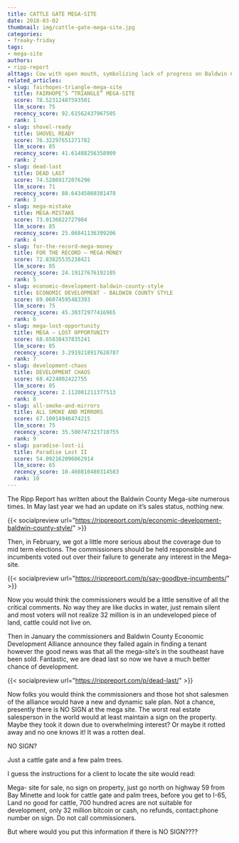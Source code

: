 ```yaml
---
title: CATTLE GATE MEGA-SITE
date: 2018-03-02
thumbnail: img/cattle-gate-mega-site.jpg
categories:
- freaky-friday
tags:
- mega-site
authors:
- ripp-report
alttags: Cow with open mouth, symbolizing lack of progress on Baldwin County Mega-site development
related_articles:
- slug: fairhopes-triangle-mega-site
  title: FAIRHOPE’S “TRIANGLE” MEGA-SITE
  score: 78.52312487593501
  llm_score: 75
  recency_score: 92.61562437967505
  rank: 1
- slug: shovel-ready
  title: SHOVEL READY
  score: 76.32297651271782
  llm_score: 85
  recency_score: 41.61488256358909
  rank: 2
- slug: dead-last
  title: DEAD LAST
  score: 74.52869172076296
  llm_score: 71
  recency_score: 88.64345860381478
  rank: 3
- slug: mega-mistake
  title: MEGA-MISTAKE
  score: 73.0136822727984
  llm_score: 85
  recency_score: 25.06841136399206
  rank: 4
- slug: for-the-record-mega-money
  title: FOR THE RECORD — MEGA-MONEY
  score: 72.83825535238421
  llm_score: 85
  recency_score: 24.19127676192105
  rank: 5
- slug: economic-development-baldwin-county-style
  title: ECONOMIC DEVELOPMENT - BALDWIN COUNTY STYLE
  score: 69.06074595483393
  llm_score: 75
  recency_score: 45.30372977416965
  rank: 6
- slug: mega-lost-opportunity
  title: MEGA — LOST OPPORTUNITY
  score: 68.65838437835241
  llm_score: 85
  recency_score: 3.2919218917620787
  rank: 7
- slug: development-chaos
  title: DEVELOPMENT CHAOS
  score: 68.4224002422755
  llm_score: 85
  recency_score: 2.112001211377513
  rank: 8
- slug: all-smoke-and-mirrors
  title: ALL SMOKE AND MIRRORS
  score: 67.10014946474215
  llm_score: 75
  recency_score: 35.500747323710755
  rank: 9
- slug: paradise-lost-ii
  title: Paradise Lost II
  score: 54.092162096062914
  llm_score: 65
  recency_score: 10.460810480314583
  rank: 10
---
```

The Ripp Report has written about the Baldwin County Mega-site numerous times. In May last year we had an update on it’s sales status, nothing new.

{{< socialpreview url="https://rippreport.com/p/economic-development-baldwin-county-style/" >}}

Then, in February, we got a little more serious about the coverage due to mid term elections. The commissioners should be held responsible and incumbents voted out over their failure to generate any interest in the Mega-site.

{{< socialpreview url="https://rippreport.com/p/say-goodbye-incumbents/" >}}

Now you would think the commissioners would be a little sensitive of all the critical comments. No way they are like ducks in water, just remain silent and most voters will not realize 32 million is in an undeveloped piece of land, cattle could not live on.

Then in January the commissioners and Baldwin County Economic Development Alliance announce they failed again in finding a tenant however the good news was that all the mega-site’s in the southeast have been sold. Fantastic, we are dead last so now we have a much better chance of development.

{{< socialpreview url="https://rippreport.com/p/dead-last/" >}}

Now folks you would think the commissioners and those hot shot salesmen of the alliance would have a new and dynamic sale plan. Not a chance, presently there is NO SIGN at the mega site. The worst real estate salesperson in the world would at least maintain a sign on the property. Maybe they took it down due to overwhelming interest? Or maybe it rotted away and no one knows it! It was a rotten deal.

NO SIGN?

Just a cattle gate and a few palm trees.

I guess the instructions for a client to locate the site would read:

Mega- site for sale, no sign on property, just go north on highway 59 from Bay Minette and look for cattle gate and palm trees, before you get to I-65, Land no good for cattle, 700 hundred acres are not suitable for development, only 32 million bitcoin or cash, no refunds, contact:phone number on sign. Do not call commissioners.

But where would you put this information if there is NO SIGN????
